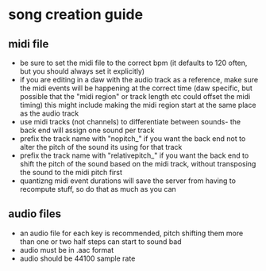 # song creation guide

## midi file
- be sure to set the midi file to the correct bpm (it defaults to 120 often, but you should always set it explicitly)
- if you are editing in a daw with the audio track as a reference, make sure the midi events will
be happening at the correct time (daw specific, but possible that the "midi region" or track length etc could offset the midi timing)
this might include making the midi region start at the same place as the audio track
- use midi tracks (not channels) to differentiate between sounds- the back end will assign one sound per track
- prefix the track name with "nopitch_" if you want the back end not to alter the pitch of the sound its using for that track
- prefix the track name with "relativepitch_" if you want the back end to shift the pitch of the sound based on the midi track, without transposing the sound to the midi pitch first
- quantizng midi event durations will save the server from having to recompute stuff, so do that as much as you can

## audio files
- an audio file for each key is recommended, pitch shifting them more than one or two half steps can start to sound bad
- audio must be in .aac format
- audio should be 44100 sample rate

